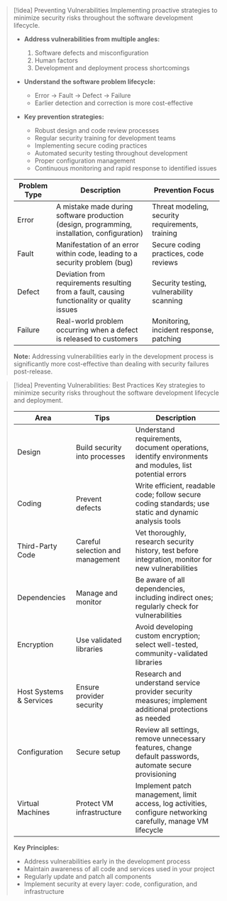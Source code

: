 > [!idea] Preventing Vulnerabilities
> Implementing proactive strategies to minimize security risks throughout the software development lifecycle.
> 
> - **Address vulnerabilities from multiple angles:**
>   1. Software defects and misconfiguration
>   2. Human factors
>   3. Development and deployment process shortcomings
> 
> - **Understand the software problem lifecycle:**
>   - Error → Fault → Defect → Failure
>   - Earlier detection and correction is more cost-effective
> 
> - **Key prevention strategies:**
>   - Robust design and code review processes
>   - Regular security training for development teams
>   - Implementing secure coding practices
>   - Automated security testing throughout development
>   - Proper configuration management
>   - Continuous monitoring and rapid response to identified issues
> 
> | Problem Type | Description | Prevention Focus |
> |--------------|-------------|-------------------|
> | Error | A mistake made during software production (design, programming, installation, configuration) | Threat modeling, security requirements, training |
> | Fault | Manifestation of an error within code, leading to a security problem (bug) | Secure coding practices, code reviews |
> | Defect | Deviation from requirements resulting from a fault, causing functionality or quality issues | Security testing, vulnerability scanning |
> | Failure | Real-world problem occurring when a defect is released to customers | Monitoring, incident response, patching |
> 
> **Note:** Addressing vulnerabilities early in the development process is significantly more cost-effective than dealing with security failures post-release.

> [!idea] Preventing Vulnerabilities: Best Practices
> Key strategies to minimize security risks throughout the software development lifecycle and deployment.
> 
> | Area | Tips | Description |
> |------|------|-------------|
> | Design | Build security into processes | Understand requirements, document operations, identify environments and modules, list potential errors |
> | Coding | Prevent defects | Write efficient, readable code; follow secure coding standards; use static and dynamic analysis tools |
> | Third-Party Code | Careful selection and management | Vet thoroughly, research security history, test before integration, monitor for new vulnerabilities |
> | Dependencies | Manage and monitor | Be aware of all dependencies, including indirect ones; regularly check for vulnerabilities |
> | Encryption | Use validated libraries | Avoid developing custom encryption; select well-tested, community-validated libraries |
> | Host Systems & Services | Ensure provider security | Research and understand service provider security measures; implement additional protections as needed |
> | Configuration | Secure setup | Review all settings, remove unnecessary features, change default passwords, automate secure provisioning |
> | Virtual Machines | Protect VM infrastructure | Implement patch management, limit access, log activities, configure networking carefully, manage VM lifecycle |
> 
> **Key Principles:**
> - Address vulnerabilities early in the development process
> - Maintain awareness of all code and services used in your project
> - Regularly update and patch all components
> - Implement security at every layer: code, configuration, and infrastructure

